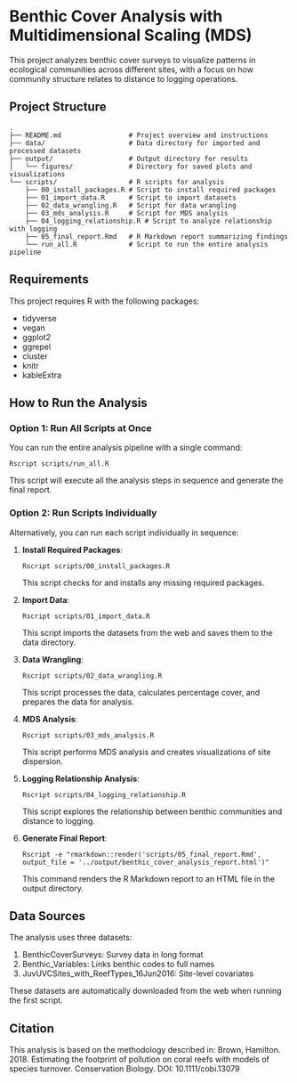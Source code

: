 # Benthic Cover Analysis with Multidimensional Scaling (MDS)

This project analyzes benthic cover surveys to visualize patterns in ecological communities across different sites, with a focus on how community structure relates to distance to logging operations.

## Project Structure

```
.
├── README.md                 # Project overview and instructions
├── data/                     # Data directory for imported and processed datasets
├── output/                   # Output directory for results
│   └── figures/              # Directory for saved plots and visualizations
└── scripts/                  # R scripts for analysis
    ├── 00_install_packages.R # Script to install required packages
    ├── 01_import_data.R      # Script to import datasets
    ├── 02_data_wrangling.R   # Script for data wrangling
    ├── 03_mds_analysis.R     # Script for MDS analysis
    ├── 04_logging_relationship.R # Script to analyze relationship with logging
    ├── 05_final_report.Rmd   # R Markdown report summarizing findings
    └── run_all.R             # Script to run the entire analysis pipeline
```

## Requirements

This project requires R with the following packages:
- tidyverse
- vegan
- ggplot2
- ggrepel
- cluster
- knitr
- kableExtra

## How to Run the Analysis

### Option 1: Run All Scripts at Once

You can run the entire analysis pipeline with a single command:

```
Rscript scripts/run_all.R
```

This script will execute all the analysis steps in sequence and generate the final report.

### Option 2: Run Scripts Individually

Alternatively, you can run each script individually in sequence:

1. **Install Required Packages**:
   ```
   Rscript scripts/00_install_packages.R
   ```
   This script checks for and installs any missing required packages.

2. **Import Data**: 
   ```
   Rscript scripts/01_import_data.R
   ```
   This script imports the datasets from the web and saves them to the data directory.

3. **Data Wrangling**: 
   ```
   Rscript scripts/02_data_wrangling.R
   ```
   This script processes the data, calculates percentage cover, and prepares the data for analysis.

4. **MDS Analysis**: 
   ```
   Rscript scripts/03_mds_analysis.R
   ```
   This script performs MDS analysis and creates visualizations of site dispersion.

5. **Logging Relationship Analysis**: 
   ```
   Rscript scripts/04_logging_relationship.R
   ```
   This script explores the relationship between benthic communities and distance to logging.

6. **Generate Final Report**: 
   ```
   Rscript -e "rmarkdown::render('scripts/05_final_report.Rmd', output_file = '../output/benthic_cover_analysis_report.html')"
   ```
   This command renders the R Markdown report to an HTML file in the output directory.

## Data Sources

The analysis uses three datasets:
1. BenthicCoverSurveys: Survey data in long format
2. Benthic_Variables: Links benthic codes to full names
3. JuvUVCSites_with_ReefTypes_16Jun2016: Site-level covariates

These datasets are automatically downloaded from the web when running the first script.

## Citation

This analysis is based on the methodology described in:
Brown, Hamilton. 2018. Estimating the footprint of pollution on coral reefs with models of species turnover. Conservation Biology. DOI: 10.1111/cobi.13079
